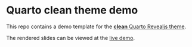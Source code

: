 # Quarto clean theme demo

This repo contains a demo template for the
[**clean** Quarto Revealjs theme](https://github.com/grantmcdermott/quarto-revealjs-clean).

The rendered slides can be viewed at the
[live demo](https://grantmcdermott.com/quarto-revealjs-clean-demo/template.html).
